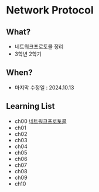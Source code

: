 # Network Protocol

## What? 
* 네트워크프로토콜 정리  
* 3학년 2학기

## When?
* 마지막 수정일 : 2024.10.13

## Learning List
* ch00 [네트워크프로토콜]()
* ch01 []()
* ch02 []()
* ch03 []()
* ch04 []()
* ch05 []()
* ch06 []()
* ch07 []()
* ch08 []()
* ch09 []()
* ch10 []()